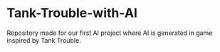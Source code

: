 # Tank-Trouble-with-AI
Repository made for our first AI project where AI is generated in game inspired by Tank Trouble.
